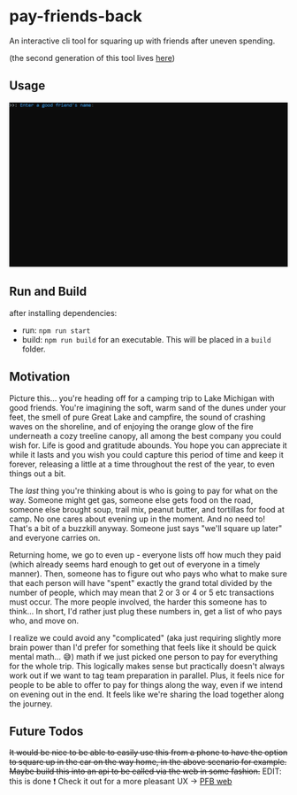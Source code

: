 # pay-friends-back

An interactive cli tool for squaring up with friends after uneven spending.

(the second generation of this tool lives [here](https://github.com/tzarick/pay-friends-back-web))
## Usage

![PFB Demo](demo/demo.gif)

## Run and Build

after installing dependencies:

- run: `npm run start`
- build: `npm run build` for an executable. This will be placed in a `build` folder.

## Motivation

Picture this... you're heading off for a camping trip to Lake Michigan with good friends. You're imagining the soft, warm sand of the dunes under your feet, the smell of pure Great Lake and campfire, the sound of crashing waves on the shoreline, and of enjoying the orange glow of the fire underneath a cozy treeline canopy, all among the best company you could wish for. Life is good and gratitude abounds. You hope you can appreciate it while it lasts and you wish you could capture this period of time and keep it forever, releasing a little at a time throughout the rest of the year, to even things out a bit.

The _last_ thing you're thinking about is who is going to pay for what on the way. Someone might get gas, someone else gets food on the road, someone else brought soup, trail mix, peanut butter, and tortillas for food at camp. No one cares about evening up in the moment. And no need to! That's a bit of a buzzkill anyway. Someone just says "we'll square up later" and everyone carries on.

Returning home, we go to even up - everyone lists off how much they paid (which already seems hard enough to get out of everyone in a timely manner). Then, someone has to figure out who pays who what to make sure that each person will have "spent" exactly the grand total divided by the number of people, which may mean that 2 or 3 or 4 or 5 etc transactions must occur. The more people involved, the harder this someone has to think... In short, I'd rather just plug these numbers in, get a list of who pays who, and move on.

I realize we could avoid any "complicated" (aka just requiring slightly more brain power than I'd prefer for something that feels like it should be quick mental math... :sweat_smile:) math if we just picked one person to pay for everything for the whole trip. This logically makes sense but practically doesn't always work out if we want to tag team preparation in parallel. Plus, it feels nice for people to be able to offer to pay for things along the way, even if we intend on evening out in the end. It feels like we're sharing the load together along the journey.

## Future Todos

~~It would be nice to be able to easily use this from a phone to have the option to square up in the car on the way home, in the above scenario for example. Maybe build this into an api to be called via the web in some fashion.~~ EDIT: this is done :exclamation: Check it out for a more pleasant UX -> [PFB web](https://github.com/tzarick/pay-friends-back-web)
